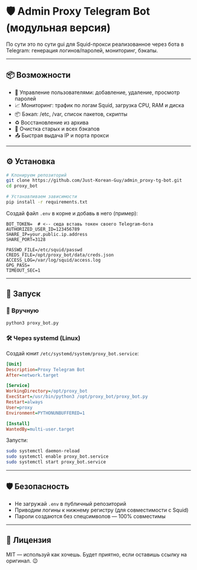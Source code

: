 # 🛡 Аdmin Proxy Telegram Bot (модульная версия)

По сути это по сути gui для Squid-прокси реализованное через бота в Telegram: генерация логинов/паролей, мониторинг, бэкапы.

---

## 📦 Возможности

- 👥 Управление пользователями: добавление, удаление, просмотр паролей
- 📈 Мониторинг: трафик по логам Squid, загрузка CPU, RAM и диска
- 📦 Бэкап: /etc, /var, список пакетов, скрипты
- ♻️ Восстановление из архива
- 🧨 Очистка старых и всех бэкапов
- 📤 Быстрая выдача IP и порта прокси

---

## ⚙️ Установка

```bash
# Клонируем репозиторий
git clone https://github.com/Just-Korean-Guy/admin_proxy-tg-bot.git
cd proxy_bot

# Устанавливаем зависимости
pip install -r requirements.txt
```

Создай файл `.env` в корне и добавь в него (пример):

```env
BOT_TOKEN=  # <-- сюда вставь токен своего Telegram-бота
AUTHORIZED_USER_ID=123456789
SHARE_IP=your.public.ip.address
SHARE_PORT=3128

PASSWD_FILE=/etc/squid/passwd
CREDS_FILE=/opt/proxy_bot/data/creds.json
ACCESS_LOG=/var/log/squid/access.log
GPG_PASS=
TIMEOUT_SEC=1
```

---

## 🚀 Запуск

### 🔧 Вручную

```bash
python3 proxy_bot.py
```

### 🛠 Через systemd (Linux)

Создай юнит `/etc/systemd/system/proxy_bot.service`:

```ini
[Unit]
Description=Proxy Telegram Bot
After=network.target

[Service]
WorkingDirectory=/opt/proxy_bot
ExecStart=/usr/bin/python3 /opt/proxy_bot/proxy_bot.py
Restart=always
User=proxy
Environment=PYTHONUNBUFFERED=1

[Install]
WantedBy=multi-user.target
```

Запусти:

```bash
sudo systemctl daemon-reload
sudo systemctl enable proxy_bot.service
sudo systemctl start proxy_bot.service
```

---

## 🛡 Безопасность

- Не загружай `.env` в публичный репозиторий
- Приводим логины к нижнему регистру (для совместимости с Squid)
- Пароли создаются без спецсимволов — 100% совместимы

---

## 📄 Лицензия

MIT — используй как хочешь. Будет приятно, если оставишь ссылку на оригинал. 😉
